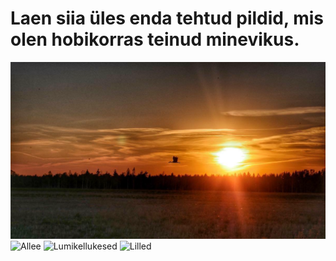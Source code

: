 # Laen siia üles enda tehtud pildid, mis olen hobikorras teinud minevikus.

![Päikeseloojang](./Pilt1.svg)
![Allee](./Pilt2.svg)
![Lumikellukesed](./Pilt3.svg)
![Lilled](./Pilt4.svg)